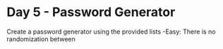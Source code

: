 # Day 5 - Password Generator

Create a password generator using the provided lists
-Easy: There is no randomization between 